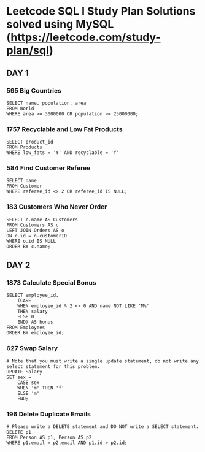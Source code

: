 
# Leetcode SQL l Study Plan Solutions solved using MySQL (https://leetcode.com/study-plan/sql)

## DAY 1

### 595 Big Countries
```MySQL
SELECT name, population, area
FROM World
WHERE area >= 3000000 OR population >= 25000000;
```

### 1757 Recyclable and Low Fat Products
```MySQL
SELECT product_id
FROM Products
WHERE low_fats = 'Y' AND recyclable = 'Y'
```

### 584 Find Customer Referee
```MySQL
SELECT name
FROM Customer
WHERE referee_id <> 2 OR referee_id IS NULL;
```
### 183 Customers Who Never Order
```MySQL
SELECT c.name AS Customers
FROM Customers AS c
LEFT JOIN Orders AS o
ON c.id = o.customerID
WHERE o.id IS NULL
ORDER BY c.name;
```

## DAY 2

### 1873 Calculate Special Bonus
```MySQL
SELECT employee_id, 
    (CASE 
    WHEN employee_id % 2 <> 0 AND name NOT LIKE 'M%'
    THEN salary
    ELSE 0 
    END) AS bonus
FROM Employees
ORDER BY employee_id;
```

### 627 Swap Salary
```MySQL
# Note that you must write a single update statement, do not write any select statement for this problem.
UPDATE Salary
SET sex =  
    CASE sex
    WHEN 'm' THEN 'f'
    ELSE 'm'
    END;
```

### 196 Delete Duplicate Emails
```MySQL
# Please write a DELETE statement and DO NOT write a SELECT statement.
DELETE p1
FROM Person AS p1, Person AS p2
WHERE p1.email = p2.email AND p1.id > p2.id;
```







